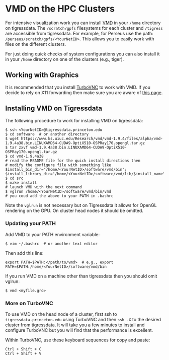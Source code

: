 # VMD on the HPC Clusters

For intensive visualization work you can install [VMD](https://www.ks.uiuc.edu/Research/vmd/) in your `/home` directory on tigressdata. The `/scratch/gpfs` filesystems for each cluster and `/tigress` are
accessible from tigressdata. For example, for Perseus use the path: `/perseus/scratch/gpfs/<YourNetID>`. This allows you to easily work with files on the different clusters.

For just doing quick checks of system configurations you can also install it in your `/home` directory on one of the
clusters (e.g., tiger).

## Working with Graphics

It is recommended that you install [TurboVNC](https://researchcomputing.princeton.edu/turbovnc) to work with VMD. If you decide to rely on X11 forwarding then make sure you are aware of [this page](https://researchcomputing.princeton.edu/sshX).

## Installing VMD on Tigressdata

The following procedure to work for installing VMD on tigressdata:

```
$ ssh <YourNetID>@tigressdata.princeton.edu
$ cd software  # or another directory
$ wget https://www.ks.uiuc.edu/Research/vmd/vmd-1.9.4/files/alpha/vmd-1.9.4a38.bin.LINUXAMD64-CUDA9-OptiX510-OSPRay170.opengl.tar.gz
$ tar zxvf vmd-1.9.4a38.bin.LINUXAMD64-CUDA9-OptiX510-OSPRay170.opengl.tar.gz
$ cd vmd-1.9.4a38
# read the README file for the quick install directions then
# modify the configure file with something like
$install_bin_dir="/home/<YourNetID>/software/vmd/bin";
$install_library_dir="/home/<YourNetID>/software/vmd/lib/$install_name";
$ cd src
$ make install
# launch VMD with the next command
$ vglrun /home/<YourNetID>/software/vmd/bin/vmd
# you coud add the above to your PATH in .bashrc
```

Note the `vglrun` is not necessary but on Tigressdata it allows for OpenGL rendering on the GPU. On cluster head nodes it should be omitted.

### Updating your PATH

Add VMD to your PATH environment variable:

```
$ vim ~/.bashrc  # or another text editor
```

Then add this line:

```
export PATH=$PATH:</path/to/vmd>  # e.g., export PATH=$PATH:/home/<YourNetID>/software/vmd/bin
```

If you run VMD on a machine other than tigressdata then you should omit vglrun:

```
$ vmd <myfile.gro>
```

### More on TurboVNC

To use VMD on the head node of a cluster, first ssh to `tigressdata.princeton.edu` using TurboVNC and then `ssh -X` to the desired cluster from tigressdata. It will take you a few minutes to install and configure TurboVNC but you will find that the performance is excellent.

Within TurboVNC, use these keyboard sequences for copy and paste:

```
Ctrl + Shift + C
Ctrl + Shift + V
```

